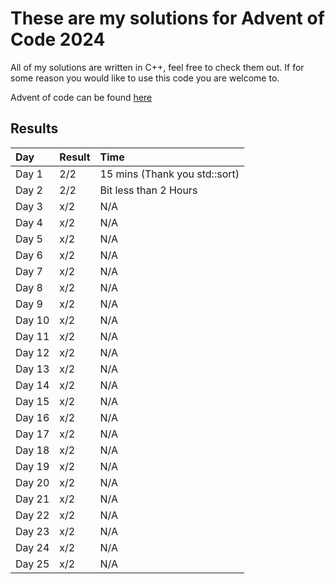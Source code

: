 # These are my solutions for Advent of Code 2024

All of my solutions are written in C++, feel free to check them out. If for some reason you would like to use this code you are welcome to.

Advent of code can be found [here](https://adventofcode.com/2024/about)

## Results

| Day | Result | Time |
| :--- | :--- | :--- |
| Day 1 | 2/2 | 15 mins (Thank you std::sort) |
| Day 2 | 2/2 | Bit less than 2 Hours |
| Day 3 | x/2 | N/A |
| Day 4 | x/2 | N/A |
| Day 5 | x/2 | N/A |
| Day 6 | x/2 | N/A |
| Day 7 | x/2 | N/A |
| Day 8 | x/2 | N/A |
| Day 9 | x/2 | N/A |
| Day 10 | x/2 | N/A |
| Day 11 | x/2 | N/A |
| Day 12 | x/2 | N/A |
| Day 13 | x/2 | N/A |
| Day 14 | x/2 | N/A |
| Day 15 | x/2 | N/A |
| Day 16 | x/2 | N/A |
| Day 17 | x/2 | N/A |
| Day 18 | x/2 | N/A |
| Day 19 | x/2 | N/A |
| Day 20 | x/2 | N/A |
| Day 21 | x/2 | N/A |
| Day 22 | x/2 | N/A |
| Day 23 | x/2 | N/A |
| Day 24 | x/2 | N/A |
| Day 25 | x/2 | N/A |
